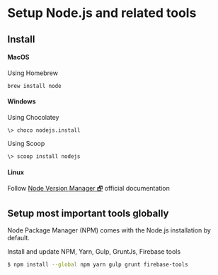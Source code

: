 # Setup Node.js and related tools

## Install

#### MacOS
Using Homebrew
```
brew install node
```

#### Windows
Using Chocolatey
```PS
\> choco nodejs.install
```

Using Scoop
```PS
\> scoop install nodejs
```

#### Linux
Follow [Node Version Manager 🗗](https://github.com/creationix/nvm) official documentation

## Setup most important tools globally
Node Package Manager (NPM) comes with the Node.js installation by default.

Install and update NPM, Yarn, Gulp, GruntJs, Firebase tools
```bash
$ npm install --global npm yarn gulp grunt firebase-tools
```
